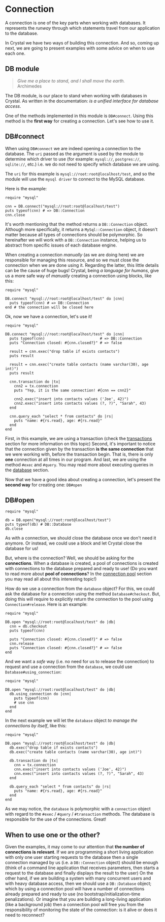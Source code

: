 # Connection

A connection is one of the key parts when working with databases. It represents the *runway* through which statements travel from our application to the database.

In Crystal we have two ways of building this connection. And so, coming up next, we are going to present examples with some advice on when to use each one.

## DB module

> _Give me a place to stand, and I shall move the earth._  
> Archimedes

The DB module, is our place to stand when working with databases in Crystal. As written in the documentation: _is a unified interface for database access_.

One of the methods implemented in this module is `DB#connect`. Using this method is the **first way** for creating a connection. Let's see how to use it.

## DB#connect

When using `DB#connect` we are indeed opening a connection to the database. The `uri` passed as the argument is used by the module to determine which driver to use (for example: `mysql://`, `postgres://`, `sqlite://`, etc.) i.e. we do not need to specify which database we are using.

The `uri` for this example is `mysql://root:root@localhost/test`, and so the module will use the `mysql driver` to connect to the MySQL database.

Here is the example:

```crystal
require "mysql"

cnn = DB.connect("mysql://root:root@localhost/test")
puts typeof(cnn) # => DB::Connection
cnn.close
```

It's worth mentioning that the method returns a `DB::Connection` object. Although more specifically, it returns a `MySql::Connection` object, it doesn't matter because all types of connections should be polymorphic. So hereinafter we will work with a `DB::Connection` instance, helping us to abstract from specific issues of each database engine.

When creating a connection _manually_ (as we are doing here) we are responsible for managing this resource, and so we must close the connection when we are done using it. Regarding the latter, this little details can be the cause of huge bugs! Crystal, being _a language for humans_, give us a more safe way of _manually_ creating a connection using blocks, like this:

```crystal
require "mysql"

DB.connect "mysql://root:root@localhost/test" do |cnn|
  puts typeof(cnn) # => DB::Connection
end # the connection will be closed here
```

Ok, now we have a connection, let's use it!

```crystal
require "mysql"

DB.connect "mysql://root:root@localhost/test" do |cnn|
  puts typeof(cnn)                         # => DB::Connection
  puts "Connection closed: #{cnn.closed?}" # => false

  result = cnn.exec("drop table if exists contacts")
  puts result

  result = cnn.exec("create table contacts (name varchar(30), age int)")
  puts result

  cnn.transaction do |tx|
    cnn2 = tx.connection
    puts "Yep, it is the same connection! #{cnn == cnn2}"

    cnn2.exec("insert into contacts values ('Joe', 42)")
    cnn2.exec("insert into contacts values (?, ?)", "Sarah", 43)
  end

  cnn.query_each "select * from contacts" do |rs|
    puts "name: #{rs.read}, age: #{rs.read}"
  end
end
```

First, in this example, we are using a transaction (check the [transactions](transactions.md) section for more information on this topic)
Second, it's important to notice that the connection given by the transaction **is the same connection** that we were working with, before the transaction begin. That is, there is only **one** connection at all times in our program.
And last, we are using the method `#exec` and `#query`. You may read more about executing queries in the [database](README.md) section.

Now that we have a good idea about creating a connection, let's present the **second way** for creating one: `DB#open`

## DB#open

```crystal
require "mysql"

db = DB.open("mysql://root:root@localhost/test")
puts typeof(db) # DB::Database
db.close
```

As with a connection, we should close the database once we don't need it anymore.
Or instead, we could use a block and let Crystal close the database for us!

But, where is the connection?
Well, we should be asking for the **connections**. When a database is created, a pool of connections is created with connections to the database prepared and ready to use! (Do you want to read more about **pool of connections**? In the [connection pool](connection_pool.md) section you may read all about this interesting topic!)

How do we use a connection from the `database` object?
For this, we could ask the database for a connection using the method `Database#checkout`. But, doing this will require to explicitly return the connection to the pool using `Connection#release`. Here is an example:

```crystal
require "mysql"

DB.open "mysql://root:root@localhost/test" do |db|
  cnn = db.checkout
  puts typeof(cnn)

  puts "Connection closed: #{cnn.closed?}" # => false
  cnn.release
  puts "Connection closed: #{cnn.closed?}" # => false
end
```

And we want a _safe_ way (i.e. no need for us to release the connection) to request and use a connection from the `database`, we could use `Database#using_connection`:

```crystal
require "mysql"

DB.open "mysql://root:root@localhost/test" do |db|
  db.using_connection do |cnn|
    puts typeof(cnn)
    # use cnn
  end
end
```

In the next example we will let the `database` object *to manage the connections by itself*, like this:

```crystal
require "mysql"

DB.open "mysql://root:root@localhost/test" do |db|
  db.exec("drop table if exists contacts")
  db.exec("create table contacts (name varchar(30), age int)")

  db.transaction do |tx|
    cnn = tx.connection
    cnn.exec("insert into contacts values ('Joe', 42)")
    cnn.exec("insert into contacts values (?, ?)", "Sarah", 43)
  end

  db.query_each "select * from contacts" do |rs|
    puts "name: #{rs.read}, age: #{rs.read}"
  end
end
```

As we may notice, the `database` is polymorphic with a `connection` object with regard to the `#exec` / `#query` / `#transaction` methods. The database is responsible for the use of the connections. Great!

## When to use one or the other?

Given the examples, it may come to our attention that **the number of connections is relevant**.
If we are programming a short living application with only one user starting requests to the  database then a single connection managed by us (i.e. a `DB::Connection` object) should be enough (think of a command line application that receives parameters, then starts a request to the database and finally displays the result to the user)
On the other hand, if we are building a system with many concurrent users and with heavy database access, then we should use a `DB::Database` object; which by using a connection pool will have a number of connections already prepared and ready to use (no bootstrap/initialization-time penalizations). Or imagine that you are building a long-living application (like a background job) then a connection pool will free you from the responsibility of monitoring the state of the connection: is it alive or does it need to reconnect?
